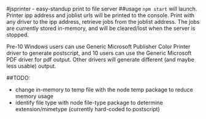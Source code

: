 #jsprinter - easy-standup print to file server
##usage
`npm start` will launch. Printer ipp address and joblist urls will be printed to
the console. Print with any driver to the ipp address, retrieve jobs from the
joblist address. The jobs are currently stored in-memory, and will be
cleared/lost when the server is stopped.

Pre-10 Windows users can use Generic Microsoft Publisher Color Printer driver to
generate postscript, and 10 users can use the Generic Microsoft PDF driver for
pdf output. Other drivers will generate different (and maybe less usable)
output.

##TODO:
* change in-memory to temp file with the node temp package to reduce memory
usage
* identify file type with node file-type package to determine extension/mimetype
(currently hard-coded to postscript)
